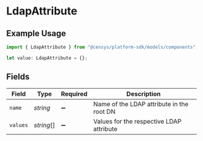 # LdapAttribute

## Example Usage

```typescript
import { LdapAttribute } from "@censys/platform-sdk/models/components";

let value: LdapAttribute = {};
```

## Fields

| Field                                     | Type                                      | Required                                  | Description                               |
| ----------------------------------------- | ----------------------------------------- | ----------------------------------------- | ----------------------------------------- |
| `name`                                    | *string*                                  | :heavy_minus_sign:                        | Name of the LDAP attribute in the root DN |
| `values`                                  | *string*[]                                | :heavy_minus_sign:                        | Values for the respective LDAP attribute  |
